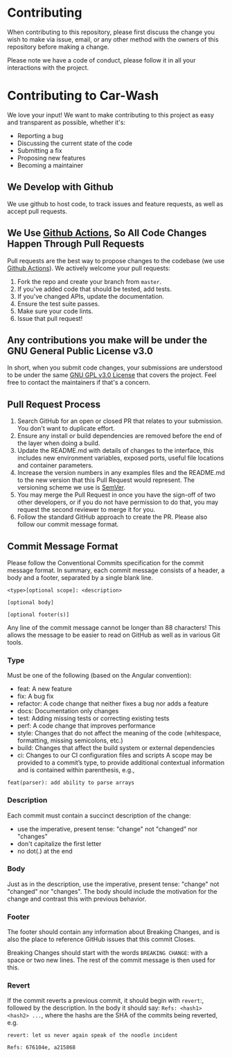 # Contributing

When contributing to this repository, please first discuss the change you wish to make via issue,
email, or any other method with the owners of this repository before making a change. 

Please note we have a code of conduct, please follow it in all your interactions with the project.

# Contributing to Car-Wash
We love your input! We want to make contributing to this project as easy and transparent as possible, whether it's:

- Reporting a bug
- Discussing the current state of the code
- Submitting a fix
- Proposing new features
- Becoming a maintainer

## We Develop with Github
We use github to host code, to track issues and feature requests, as well as accept pull requests.

## We Use [Github Actions](https://docs.github.com/en/actions), So All Code Changes Happen Through Pull Requests
Pull requests are the best way to propose changes to the codebase (we use [Github Actions](https://docs.github.com/en/actions)). We actively welcome your pull requests:

1. Fork the repo and create your branch from `master`.
2. If you've added code that should be tested, add tests.
3. If you've changed APIs, update the documentation.
4. Ensure the test suite passes.
5. Make sure your code lints.
6. Issue that pull request!

## Any contributions you make will be under the GNU General Public License v3.0
In short, when you submit code changes, your submissions are understood to be under the same [GNU GPL v3.0 License](https://choosealicense.com/licenses/gpl-3.0/) that covers the project. Feel free to contact the maintainers if that's a concern.


## Pull Request Process

1. Search GitHub for an open or closed PR that relates to your submission. You don't want to 
   duplicate effort.
2. Ensure any install or build dependencies are removed before the end of the layer when doing a 
   build.
3. Update the README.md with details of changes to the interface, this includes new environment 
   variables, exposed ports, useful file locations and container parameters.
4. Increase the version numbers in any examples files and the README.md to the new version that this
   Pull Request would represent. The versioning scheme we use is [SemVer](http://semver.org/).
5. You may merge the Pull Request in once you have the sign-off of two other developers, or if you 
   do not have permission to do that, you may request the second reviewer to merge it for you.
6. Follow the standard GitHub approach to create the PR. Please also follow our commit message format.

## Commit Message Format
Please follow the Conventional Commits specification for the commit message format. In summary, each commit message consists of a header, a body and a footer, separated by a single blank line.
```
<type>[optional scope]: <description>

[optional body]

[optional footer(s)]
```

Any line of the commit message cannot be longer than 88 characters! This allows the message to be easier to read on GitHub as well as in various Git tools.

### Type
Must be one of the following (based on the Angular convention):
* feat: A new feature
* fix: A bug fix
* refactor: A code change that neither fixes a bug nor adds a feature
* docs: Documentation only changes
* test: Adding missing tests or correcting existing tests
* perf: A code change that improves performance
* style: Changes that do not affect the meaning of the code (whitespace, formatting, missing semicolons, etc.)
* build: Changes that affect the build system or external dependencies
* ci: Changes to our CI configuration files and scripts
A scope may be provided to a commit’s type, to provide additional contextual information and is contained within parenthesis, e.g.,
```
feat(parser): add ability to parse arrays
```

### Description
Each commit must contain a succinct description of the change:
* use the imperative, present tense: "change" not "changed" nor "changes"
* don't capitalize the first letter
* no dot(.) at the end

### Body
Just as in the description, use the imperative, present tense: "change" not "changed" nor "changes". The body should include the motivation for the change and contrast this with previous behavior.

### Footer
The footer should contain any information about Breaking Changes, and is also the place to reference GitHub issues that this commit Closes.

Breaking Changes should start with the words `BREAKING CHANGE`: with a space or two new lines. The rest of the commit message is then used for this.

### Revert
If the commit reverts a previous commit, it should begin with `revert`:, followed by the description. In the body it should say: `Refs: <hash1> <hash2> ...`, where the hashs are the SHA of the commits being reverted, e.g.
```
revert: let us never again speak of the noodle incident

Refs: 676104e, a215868
```
